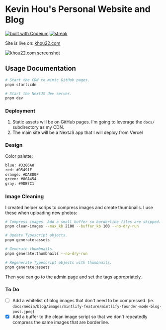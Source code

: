 # Kevin Hou's Personal Website and Blog

[![built with Codeium](https://codeium.com/badges/main)](https://codeium.com?repo_name=khou22%2Fkhou22.github.io) [![streak](https://codeium.com/badges/v2/user/kevin/streak)](https://codeium.com/profile/kevin)

Site is live on: [khou22.com](https://khou22.com?referrer=github&referrer_id=khou22.github.io)

[![khou22.com screenshot](https://khou22.github.io/media/programming/thumbnails/personal-website.png)](https://khou22.com?referrer=github&referrer_id=khou22.github.io)

## Usage Documentation

```bash
# Start the CDN to mimic GitHub pages.
pnpm start:cdn

# Start the NextJS dev server.
pnpm dev
```

### Deployment

1. Static assets will be on GitHub pages. I'm going to leverage the `docs/` subdirectory as my CDN.
2. The main site will be a NextJS app that I will deploy from Vercel

### Design

Color palette:

```txt
blue: #3286A8
red: #D5491F
orange: #DA8D0F
green: #80A454
gray: #9DB7C1
```

### Image Cleaning

I created helper scrips to compress images and create thumbnails. I use these when uploading new photos:

```sh
# Compress images. Add a small buffer so borderline files are skipped.
pnpm clean-images --max_kb 2100 --buffer_kb 100 --no-dry-run

# Update Typescript objects.
pnpm generate:assets

# Generate thumbnails.
pnpm generate:thumbnails --no-dry-run

# Regenerate Typescript objects with thumbnails.
pnpm generate:assets
```

Then you can go to the [admin page](http://localhost:3000/admin/photos) and set the tags appropriately.

### To Do

- [ ] Add a whitelist of blog images that don't need to be compressed. (ie. `docs/media/blog/images/mintlify-feature/mintlify-founder-mode-blog-post.jpeg`)
- [x] Add a buffer to the clean image script so that we don't repeatedly compress the same images that are borderline.
